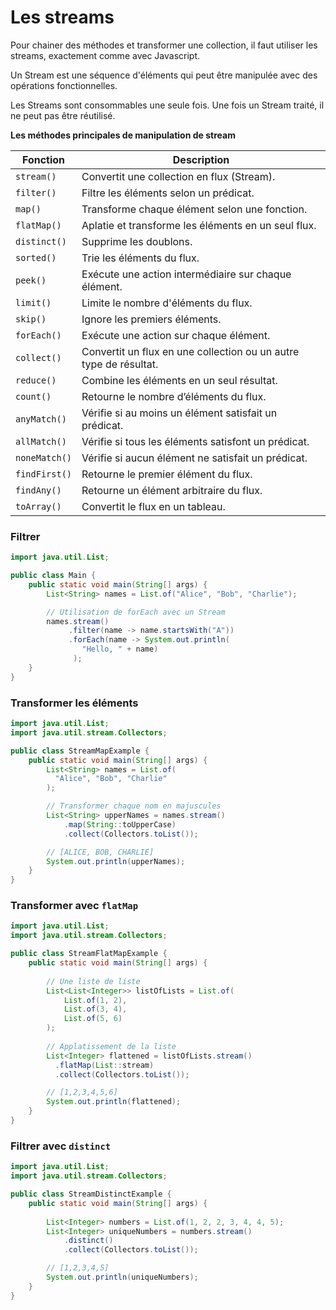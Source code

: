 # Les streams

Pour chainer des méthodes et transformer une collection, il faut utiliser les streams, exactement comme avec Javascript.

Un Stream est une séquence d'éléments qui peut être manipulée avec des opérations fonctionnelles.

Les Streams sont consommables une seule fois. Une fois un Stream traité, il ne peut pas être réutilisé.

**Les méthodes principales de manipulation de stream**

| Fonction      | Description                                                       |
|---------------|-------------------------------------------------------------------|
| `stream()`    | Convertit une collection en flux (Stream).                        |
| `filter()`    | Filtre les éléments selon un prédicat.                            |
| `map()`       | Transforme chaque élément selon une fonction.                     |
| `flatMap()`   | Aplatie et transforme les éléments en un seul flux.               |
| `distinct()`  | Supprime les doublons.                                            |
| `sorted()`    | Trie les éléments du flux.                                        |
| `peek()`      | Exécute une action intermédiaire sur chaque élément.              |
| `limit()`     | Limite le nombre d'éléments du flux.                              |
| `skip()`      | Ignore les premiers éléments.                                     |
| `forEach()`   | Exécute une action sur chaque élément.                            |
| `collect()`   | Convertit un flux en une collection ou un autre type de résultat. |
| `reduce()`    | Combine les éléments en un seul résultat.                         |
| `count()`     | Retourne le nombre d’éléments du flux.                            |
| `anyMatch()`  | Vérifie si au moins un élément satisfait un prédicat.             |
| `allMatch()`  | Vérifie si tous les éléments satisfont un prédicat.               |
| `noneMatch()` | Vérifie si aucun élément ne satisfait un prédicat.                |
| `findFirst()` | Retourne le premier élément du flux.                              |
| `findAny()`   | Retourne un élément arbitraire du flux.                           |
| `toArray()`   | Convertit le flux en un tableau.                                  |


### Filtrer

```java
import java.util.List;

public class Main {
    public static void main(String[] args) {
        List<String> names = List.of("Alice", "Bob", "Charlie");

        // Utilisation de forEach avec un Stream
        names.stream()
             .filter(name -> name.startsWith("A"))
             .forEach(name -> System.out.println(
                "Hello, " + name)
              );
    }
}
```

### Transformer les éléments

```java
import java.util.List;
import java.util.stream.Collectors;

public class StreamMapExample {
    public static void main(String[] args) {
        List<String> names = List.of(
          "Alice", "Bob", "Charlie"
        );

        // Transformer chaque nom en majuscules
        List<String> upperNames = names.stream()
            .map(String::toUpperCase)
            .collect(Collectors.toList());

        // [ALICE, BOB, CHARLIE]
        System.out.println(upperNames); 
    }
}
```

### Transformer avec `flatMap`

```java
import java.util.List;
import java.util.stream.Collectors;

public class StreamFlatMapExample {
    public static void main(String[] args) {
        
        // Une liste de liste
        List<List<Integer>> listOfLists = List.of(
            List.of(1, 2), 
            List.of(3, 4), 
            List.of(5, 6)
        );
        
        // Applatissement de la liste
        List<Integer> flattened = listOfLists.stream()
          .flatMap(List::stream)
          .collect(Collectors.toList());

        // [1,2,3,4,5,6]
        System.out.println(flattened); 
    }
}
```

### Filtrer avec `distinct`

```java
import java.util.List;
import java.util.stream.Collectors;

public class StreamDistinctExample {
    public static void main(String[] args) {
        
        List<Integer> numbers = List.of(1, 2, 2, 3, 4, 4, 5);
        List<Integer> uniqueNumbers = numbers.stream()
            .distinct()
            .collect(Collectors.toList());

        // [1,2,3,4,5]
        System.out.println(uniqueNumbers); 
    }
}
```